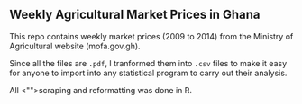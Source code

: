 ## Weekly Agricultural Market Prices in Ghana

This repo contains weekly market prices (2009 to 2014) from the Ministry of Agricultural website (mofa.gov.gh).

Since all the files are `.pdf`, I tranformed them into `.csv` files to make it easy for anyone to import into any statistical program to carry out their analysis.

All <"">scraping and reformatting was done in R. 
